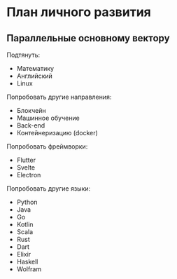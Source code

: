 # План личного развития

## Параллельные основному вектору

Подтянуть:
* Математику
* Английский
* Linux

Попробовать другие направления:
* Блокчейн
* Машинное обучение
* Back-end
* Контейнеризацию (docker)

Попробовать фреймворки:
* Flutter
* Svelte
* Electron

Попробовать другие языки:
* Python
* Java
* Go
* Kotlin
* Scala
* Rust
* Dart
* Elixir
* Haskell
* Wolfram